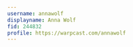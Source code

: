 ```yaml
---
username: annawolf
displayname: Anna Wolf
fid: 244832
profile: https://warpcast.com/annawolf
---
```

